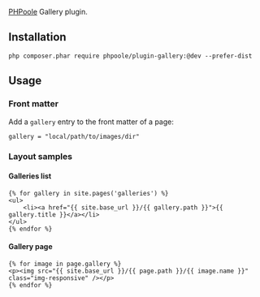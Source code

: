 [PHPoole](http://github.com/Narno/PHPoole/) Gallery plugin.

Installation
------------

    php composer.phar require phpoole/plugin-gallery:@dev --prefer-dist

Usage
-----

### Front matter

Add a ```gallery``` entry to the front matter of a page:

```gallery = "local/path/to/images/dir"```

### Layout samples

#### Galleries list

    {% for gallery in site.pages('galleries') %}
    <ul>
    	<li><a href="{{ site.base_url }}/{{ gallery.path }}">{{ gallery.title }}</a></li>
    </ul>
    {% endfor %}

#### Gallery page

    {% for image in page.gallery %}
    <p><img src="{{ site.base_url }}/{{ page.path }}/{{ image.name }}" class="img-responsive" /></p>
    {% endfor %}
